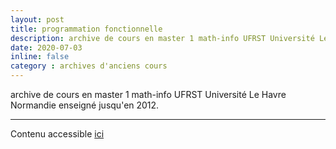 ```yaml
---
layout: post
title: programmation fonctionnelle
description: archive de cours en master 1 math-info UFRST Université Le Havre Normandie (-> 2012)
date: 2020-07-03
inline: false
category : archives d'anciens cours
---
```


archive de cours en master 1 math-info UFRST Université Le Havre Normandie enseigné jusqu'en 2012.

***

Contenu accessible [ici](https://litis.univ-lehavre.fr/~bertelle/prg_fct.html)
